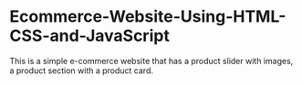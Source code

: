# Ecommerce-Website-Using-HTML-CSS-and-JavaScript
 This is a simple e-commerce website that has a product slider with images, a product section with a product card.
